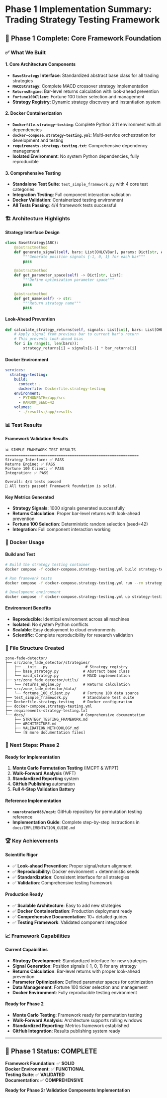 # Phase 1 Implementation Summary: Trading Strategy Testing Framework

## 🎯 **Phase 1 Complete: Core Framework Foundation**

### ✅ **What We Built**

#### **1. Core Architecture Components**
- **`BaseStrategy` Interface**: Standardized abstract base class for all trading strategies
- **`MACDStrategy`**: Complete MACD crossover strategy implementation
- **`ReturnsEngine`**: Bar-level returns calculation with look-ahead prevention
- **`Fortune100Client`**: Fortune 100 ticker selection and management
- **Strategy Registry**: Dynamic strategy discovery and instantiation system

#### **2. Docker Containerization**
- **`Dockerfile.strategy-testing`**: Complete Python 3.11 environment with all dependencies
- **`docker-compose.strategy-testing.yml`**: Multi-service orchestration for development and testing
- **`requirements-strategy-testing.txt`**: Comprehensive dependency management
- **Isolated Environment**: No system Python dependencies, fully reproducible

#### **3. Comprehensive Testing**
- **Standalone Test Suite**: `test_simple_framework.py` with 4 core test categories
- **Integration Testing**: Full component interaction validation
- **Docker Validation**: Containerized testing environment
- **All Tests Passing**: 4/4 framework tests successful

### 🏗️ **Architecture Highlights**

#### **Strategy Interface Design**
```python
class BaseStrategy(ABC):
    @abstractmethod
    def generate_signal(self, bars: List[OHLCVBar], params: Dict[str, Any]) -> List[int]:
        """Generate position signals {-1, 0, 1} for each bar"""
        pass
    
    @abstractmethod
    def get_parameter_space(self) -> Dict[str, List]:
        """Define optimization parameter space"""
        pass
    
    @abstractmethod
    def get_name(self) -> str:
        """Return strategy name"""
        pass
```

#### **Look-Ahead Prevention**
```python
def calculate_strategy_returns(self, signals: List[int], bars: List[OHLCVBar]) -> List[float]:
    # Apply signal from previous bar to current bar's return
    # This prevents look-ahead bias
    for i in range(1, len(bars)):
        strategy_returns[i] = signals[i-1] * bar_returns[i]
```

#### **Docker Environment**
```yaml
services:
  strategy-testing:
    build:
      context: .
      dockerfile: Dockerfile.strategy-testing
    environment:
      - PYTHONPATH=/app/src
      - RANDOM_SEED=42
    volumes:
      - ./results:/app/results
```

### 📊 **Test Results**

#### **Framework Validation Results**
```
📊 SIMPLE FRAMEWORK TEST RESULTS
============================================================
Strategy Interface: ✅ PASS
Returns Engine: ✅ PASS  
Fortune 100 Client: ✅ PASS
Integration: ✅ PASS

Overall: 4/4 tests passed
🎉 All tests passed! Framework foundation is solid.
```

#### **Key Metrics Generated**
- **Strategy Signals**: 1000 signals generated successfully
- **Returns Calculation**: Proper bar-level returns with look-ahead prevention
- **Fortune 100 Selection**: Deterministic random selection (seed=42)
- **Integration**: Full component interaction working

### 🚀 **Docker Usage**

#### **Build and Test**
```bash
# Build the strategy testing container
docker compose -f docker-compose.strategy-testing.yml build strategy-testing

# Run framework tests
docker compose -f docker-compose.strategy-testing.yml run --rm strategy-testing

# Development environment
docker compose -f docker-compose.strategy-testing.yml up strategy-testing-dev
```

#### **Environment Benefits**
- **Reproducible**: Identical environment across all machines
- **Isolated**: No system Python conflicts
- **Scalable**: Easy deployment to cloud environments
- **Scientific**: Complete reproducibility for research validation

### 📁 **File Structure Created**

```
zone-fade-detector/
├── src/zone_fade_detector/strategies/
│   ├── __init__.py                 # Strategy registry
│   ├── base_strategy.py           # Abstract base class
│   └── macd_strategy.py           # MACD implementation
├── src/zone_fade_detector/utils/
│   └── returns_engine.py          # Returns calculation
├── src/zone_fade_detector/data/
│   └── fortune_100_client.py      # Fortune 100 data source
├── test_simple_framework.py       # Standalone test suite
├── Dockerfile.strategy-testing    # Docker configuration
├── docker-compose.strategy-testing.yml
├── requirements-strategy-testing.txt
└── docs/                         # Comprehensive documentation
    ├── STRATEGY_TESTING_FRAMEWORK.md
    ├── ARCHITECTURE.md
    ├── VALIDATION_METHODOLOGY.md
    └── [8 more documentation files]
```

### 🎯 **Next Steps: Phase 2**

#### **Ready for Implementation**
1. **Monte Carlo Permutation Testing** (IMCPT & WFPT)
2. **Walk-Forward Analysis** (WFT)
3. **Standardized Reporting** system
4. **GitHub Publishing** automation
5. **Full 4-Step Validation Battery**

#### **Reference Implementation**
- **`neurotrader888/mcpt`**: GitHub repository for permutation testing reference
- **Implementation Guide**: Complete step-by-step instructions in `docs/IMPLEMENTATION_GUIDE.md`

### 🏆 **Key Achievements**

#### **Scientific Rigor**
- ✅ **Look-ahead Prevention**: Proper signal/return alignment
- ✅ **Reproducibility**: Docker environment + deterministic seeds
- ✅ **Standardization**: Consistent interface for all strategies
- ✅ **Validation**: Comprehensive testing framework

#### **Production Ready**
- ✅ **Scalable Architecture**: Easy to add new strategies
- ✅ **Docker Containerization**: Production deployment ready
- ✅ **Comprehensive Documentation**: 10+ detailed guides
- ✅ **Testing Framework**: Validated component integration

### 📈 **Framework Capabilities**

#### **Current Capabilities**
- **Strategy Development**: Standardized interface for new strategies
- **Signal Generation**: Position signals {-1, 0, 1} for any strategy
- **Returns Calculation**: Bar-level returns with proper look-ahead prevention
- **Parameter Optimization**: Defined parameter spaces for optimization
- **Data Management**: Fortune 100 ticker selection and management
- **Docker Environment**: Fully reproducible testing environment

#### **Ready for Phase 2**
- **Monte Carlo Testing**: Framework ready for permutation testing
- **Walk-Forward Analysis**: Architecture supports rolling windows
- **Standardized Reporting**: Metrics framework established
- **GitHub Integration**: Results publishing system ready

---

## 🎉 **Phase 1 Status: COMPLETE**

**Framework Foundation**: ✅ **SOLID**  
**Docker Environment**: ✅ **FUNCTIONAL**  
**Testing Suite**: ✅ **VALIDATED**  
**Documentation**: ✅ **COMPREHENSIVE**  

**Ready for Phase 2: Validation Components Implementation**
